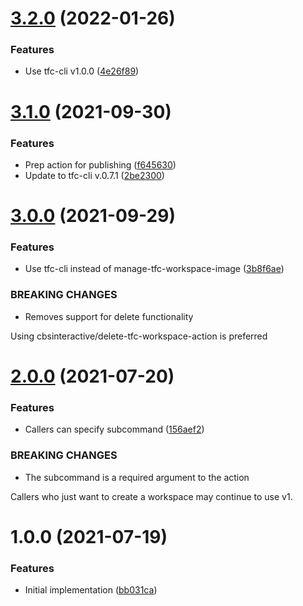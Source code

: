 # [3.2.0](https://github.com/cbsinteractive/create-tfc-workspace-action/compare/3.1.0...3.2.0) (2022-01-26)


### Features

* Use tfc-cli v1.0.0 ([4e26f89](https://github.com/cbsinteractive/create-tfc-workspace-action/commit/4e26f891b7279ddc27556585fce88d9457164bfc))

# [3.1.0](https://github.com/cbsinteractive/create-tfc-workspace-action/compare/3.0.0...3.1.0) (2021-09-30)


### Features

* Prep action for publishing ([f645630](https://github.com/cbsinteractive/create-tfc-workspace-action/commit/f645630d947b0b28daa4975a416c440227768655))
* Update to tfc-cli v.0.7.1 ([2be2300](https://github.com/cbsinteractive/create-tfc-workspace-action/commit/2be2300147e271384c7f466bc10980c36f27187d))

# [3.0.0](https://github.com/cbsinteractive/create-tfc-workspace/compare/2.0.0...3.0.0) (2021-09-29)


### Features

* Use tfc-cli instead of manage-tfc-workspace-image ([3b8f6ae](https://github.com/cbsinteractive/create-tfc-workspace/commit/3b8f6aeca3cbe75dde4a27584faedd6755945a46))


### BREAKING CHANGES

* Removes support for delete functionality

Using cbsinteractive/delete-tfc-workspace-action is preferred

# [2.0.0](https://github.com/cbsinteractive/create-tfc-workspace/compare/1.0.0...2.0.0) (2021-07-20)


### Features

* Callers can specify subcommand ([156aef2](https://github.com/cbsinteractive/create-tfc-workspace/commit/156aef295bb205a900229b393e493b6efa041370))


### BREAKING CHANGES

* The subcommand is a required argument to the action

Callers who just want to create a workspace may continue to use v1.

# 1.0.0 (2021-07-19)


### Features

* Initial implementation ([bb031ca](https://github.com/cbsinteractive/create-tfc-workspace/commit/bb031ca373ae010b260d8897ab01fec75ce48352))
